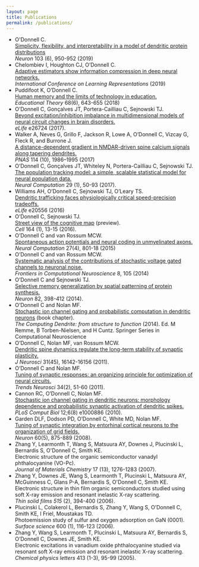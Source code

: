 ```yaml
---
layout: page
title: Publications
permalink: /publications/
---
```


- O'Donnell C.\
[Simplicity, flexibility, and interpretability in a model of dendritic protein distributions](https://www.cell.com/neuron/fulltext/S0896-6273(19)30783-4)\
*Neuron* 103 (6), 950-952 (2019)
- Chelombiev I, Houghton CJ, O’Donnell C.\
[Adaptive estimators show information compression in deep neural networks.](https://arxiv.org/pdf/1902.09037)\
*International Conference on Learning Representations* (2019)
- Puddifoot K, O’Donnell C.\
[Human memory and the limits of technology in education.](https://onlinelibrary.wiley.com/doi/abs/10.1111/edth.12345)\
*Educational Theory* 68(6), 643-655 (2018)
- O’Donnell C, Gonçalves JT, Portera-Cailliau C, Sejnowski TJ.\
[Beyond excitation/inhibition imbalance in multidimensional models of neural circuit changes in brain disorders.](https://elifesciences.org/articles/26724)\
*eLife* e26724 (2017).
- Walker A, Neves G, Grillo F, Jackson R, Lowe A, O’Donnell C, Vizcay G, Fleck R, and Burrone J.\
[A distance-dependent gradient in NMDAR-driven spine calcium signals along tapering dendrites.](http://www.pnas.org/content/114/10/E1986)\
*PNAS* 114 (10), 1986–1995 (2017)
- O’Donnell C, Gonçalves JT, Whiteley N, Portera-Cailliau C, Sejnowski TJ.\
[The population tracking model: a simple, scalable statistical model for neural population data.](http://biorxiv.org/content/early/2016/08/23/064717.full.pdf)\
*Neural Computation* 29 (1), 50-93 (2017).
- Williams AH, O’Donnell C, Sejnowski TJ, O’Leary TS.\
[Dendritic trafficking faces physiologically critical speed-precision tradeoffs.](https://elifesciences.org/content/5/e20556-download.pdf)\
*eLife* e20556 (2016)
- O’Donnell C, Sejnowski TJ.\
[Street view of the cognitive map](http://papers.cnl.salk.edu/PDFs/Street%20View%20of%20the%20Cognitive%20Map%202016-4474.pdf) (preview).\
*Cell* 164 (1), 13-15 (2016).
- O’Donnell C and van Rossum MCW.\
[Spontaneous action potentials and neural coding in unmyelinated axons.](http://www.snl.salk.edu/~cian/files/ODonnell_vanRossum_NeuralComp_2015.pdf)\
*Neural Computation* 27(4), 801-18 (2015)
- O’Donnell C and van Rossum MCW.\
[Systematic analysis of the contributions of stochastic voltage gated channels to neuronal noise.](http://www.snl.salk.edu/~cian/files/ODonnell_vanRossum_Frontiers_2014.pdf)\
*Frontiers in Computational Neuroscience* 8, 105 (2014)
- O’Donnell C and Sejnowski TJ.\
[Selective memory generalization by spatial patterning of protein synthesis.](http://www.snl.salk.edu/~cian/files/ODonnell_Sejnowski_Neuron_2014.pdf)\
*Neuron* 82, 398-412 (2014).
- O’Donnell C and Nolan MF.\
[Stochastic ion channel gating and probabilistic computation in dendritic neurons](http://www.snl.salk.edu/~cian/files/ODonnell_Nolan_stochastic_channels_chapter2014.pdf) (book chapter).\
*The Computing Dendrite: from structure to function* (2014). Ed. M Remme, B Torben-Nielsen, and H Cuntz. Springer Series in Computational Neuroscience
- O’Donnell C, Nolan MF, van Rossum MCW.\
[Dendritic spine dynamics regulate the long-term stability of synaptic plasticity.](http://www.snl.salk.edu/~cian/files/ODonnell_JNeurosci_2011.pdf)\
*J Neurosci* 31(45), 16142-16156 (2011).
- O’Donnell C and Nolan MF.\
[Tuning of synaptic responses: an organizing principle for optimization of neural circuits.](http://www.snl.salk.edu/~cian/files/ODonnell_Nolan_Trends_Neurosci_2011.pdf)\
*Trends Neurosci* 34(2), 51-60 (2011).
- Cannon RC, O’Donnell C, Nolan MF.\
[Stochastic ion channel gating in dendritic neurons: morphology dependence and probabilistic synaptic activation of dendritic spikes.](http://www.snl.salk.edu/~cian/files/Cannon_PLoS_Comput_Biol_2010.pdf)\
*PLoS Comput Biol* 12;6(8) e1000886 (2010). 
- Garden DLF, Dodson PD, O’Donnell C, White MD, Nolan MF.\
[Tuning of synaptic integration by entorhinal cortical neurons to the organization of grid fields.](http://www.snl.salk.edu/~cian/files/Garden_Neuron_2008.pdf)\
*Neuron* 60(5), 875-889 (2008).
- Zhang Y, Learmonth T, Wang S, Matsuura AY, Downes J, Plucinski L, Bernardis S, O'Donnell C, Smith KE.\
Electronic structure of the organic semiconductor vanadyl phthalocyanine (VO-Pc).\
*Journal of Materials Chemistry* 17 (13), 1276-1283 (2007).
- Zhang Y, Downes JE, Wang S, Learmonth T, Plucinski L, Matsuura AY, McGuinness C, Glans P-A, Bernardis S, O'Donnell C, Smith KE.\
Electronic structure in thin film organic semiconductors studied using soft X-ray emission and resonant inelastic X-ray scattering.\
*Thin solid films 515* (2), 394-400 (2006).
- Plucinski L, Colakerol L, Bernardis S, Zhang Y, Wang S, O’Donnell C, Smith KE, I Friel, Moustakas TD.\
Photoemission study of sulfur and oxygen adsorption on GaN (0001).\
*Surface science* 600 (1), 116-123 (2006).
- Zhang Y, Wang S, Learmonth T, Plucinski L, Matsuura AY, Bernardis S, O’Donnell C, Downes JE, Smith KE.\
Electronic excitations in vanadium oxide phthalocyanine studied via resonant soft X-ray emission and resonant inelastic X-ray scattering.\
*Chemical physics letters* 413 (1-3), 95-99 (2005).
